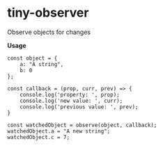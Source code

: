 # tiny-observer

Observe objects for changes

**Usage**

    const object = {
        a: "A string",
        b: 0
    };
    
    const callback = (prop, curr, prev) => {
        console.log('property: ', prop);
        console.log('new value: ', curr);
        console.log('previous value: ', prev);
    }
    
    const watchedObject = observe(object, callback);
    watchedObject.a = "A new string";
    watchedObject.c = 7;
